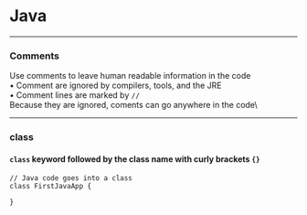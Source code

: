 # Java

---

### Comments

Use comments to leave human readable information in the code\
• Comment are ignored by compilers, tools, and the JRE\
• Comment lines are marked by `//`\
Because they are ignored, coments can go anywhere in the code\

---

### class
#### `class` keyword followed by the class name with curly brackets `{}`
```
// Java code goes into a class
class FirstJavaApp {

}
```


